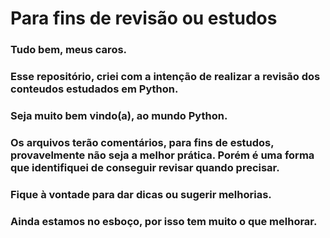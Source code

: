 # Para fins de revisão ou estudos

### Tudo bem, meus caros. 
### Esse repositório, criei com a intenção de realizar a revisão dos conteudos estudados em Python.
### Seja muito bem vindo(a), ao mundo Python.
### Os arquivos terão comentários, para fins de estudos, provavelmente não seja a melhor prática. Porém é uma forma que identifiquei de conseguir revisar quando precisar.
### Fique à vontade para dar dicas ou sugerir melhorias. 
### Ainda estamos no esboço, por isso tem muito o que melhorar. 
